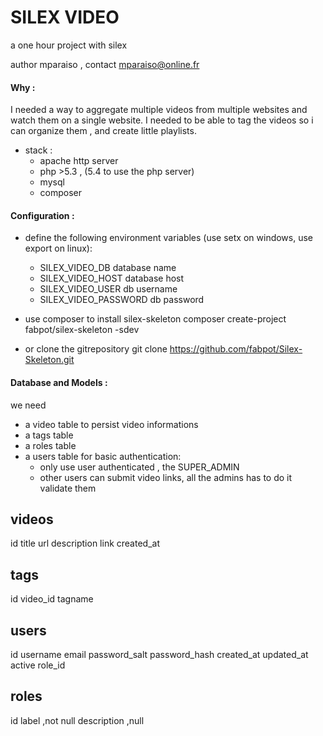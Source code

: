 # SILEX VIDEO

a one hour project with silex

author mparaiso , contact mparaiso@online.fr

#### Why : 
I needed a way to aggregate multiple videos from multiple websites 
and watch them on a single website. I needed to be able to tag the videos so i can organize them , and create little playlists. 

+ stack : 
    + apache http server 
    + php >5.3 , (5.4 to use the php server)
    + mysql
    + composer

#### Configuration :
+ define the following environment variables (use setx on windows, use export on linux):
    + SILEX_VIDEO_DB database name
    + SILEX_VIDEO_HOST database host
    + SILEX_VIDEO_USER db username
    + SILEX_VIDEO_PASSWORD db password

+ use composer to install silex-skeleton
    composer create-project fabpot/silex-skeleton -sdev

+ or clone the gitrepository
    git clone https://github.com/fabpot/Silex-Skeleton.git

#### Database and Models :
we need 
+ a video table to persist video informations
+ a tags table
+ a roles table
+ a users table for basic authentication: 
    + only use user authenticated , the SUPER_ADMIN
    + other users can submit video links, all the admins has to do it validate them

videos
-----------
id
title
url
description
link
created_at

tags
-----
id
video_id
tagname

users
-----
id
username
email
password_salt
password_hash
created_at
updated_at
active
role_id

roles
-----
id
label ,not null
description ,null





